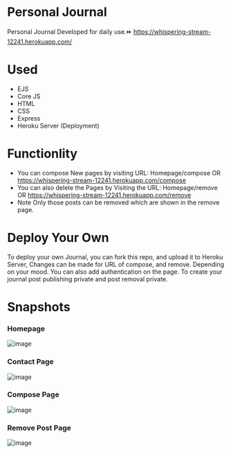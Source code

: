 # Personal Journal
Personal Journal Developed for daily use.⏩ https://whispering-stream-12241.herokuapp.com/

# Used
* EJS
* Core JS
* HTML
* CSS
* Express
* Heroku Server (Deployment)

# Functionlity
* You can compose New pages by visiting URL: Homepage/compose OR https://whispering-stream-12241.herokuapp.com/compose
* You can also delete the Pages by Visiting the URL: Homepage/remove  OR https://whispering-stream-12241.herokuapp.com/remove
* Note Only those posts can be removed which are shown in the remove page.

# Deploy Your Own
To deploy your own Journal, you can fork this repo, and upload it to Heroku Server, Changes can be made for URL of compose, and remove. Depending on your mood. 
You can also add authentication on the page. To create your journal post publishing private and post removal private.

# Snapshots

### Homepage
![image](https://user-images.githubusercontent.com/72505269/158070666-2f2f4e66-9f81-4c6a-b884-1a5be2f914d0.png)
### Contact Page
![image](https://user-images.githubusercontent.com/72505269/158070675-2e2546fa-32bc-4bbd-bb5d-8f7c0b8f4aeb.png)
### Compose Page
![image](https://user-images.githubusercontent.com/72505269/158070699-dccb7f6e-b36c-4b4d-b346-231ebf3e4254.png)
### Remove Post Page
![image](https://user-images.githubusercontent.com/72505269/158070725-f0040be7-8382-496a-bc54-084ae722a58d.png)
